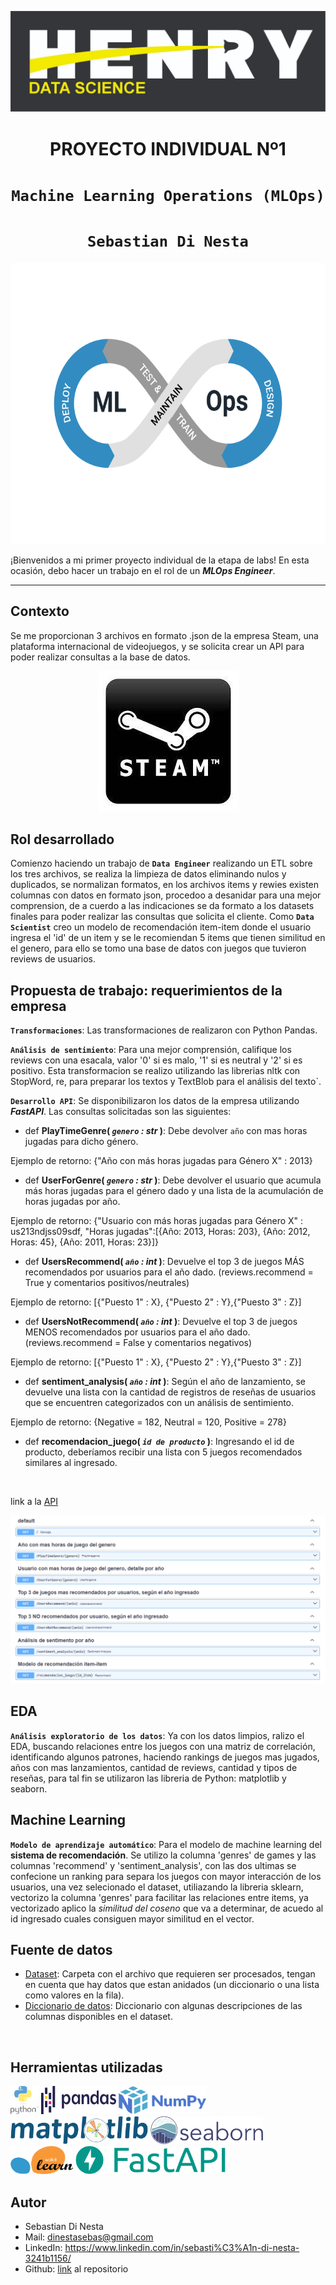 <p align=center><img src=src/henry_portada.jpeg><p>

# <h1 align=center> **PROYECTO INDIVIDUAL Nº1** </h1>

# <h1 align=center>**`Machine Learning Operations (MLOps)`**</h1>
# <h1 align=center>**`Sebastian Di Nesta`**</h1>

<p align="center">
<img src=src/MLops.png height=450>
</p>

¡Bienvenidos a mi primer proyecto individual de la etapa de labs! En esta ocasión, debo hacer un trabajo en el rol de un ***MLOps Engineer***.  

<hr>  

## Contexto

Se me proporcionan 3 archivos en formato .json de la empresa Steam, una plataforma internacional de videojuegos, y se solicita crear un API para poder realizar consultas a la base de datos.

<p align=center><img src=src/steam.jpg><p>

## **Rol desarrollado**

Comienzo haciendo un trabajo de **`Data Engineer`** realizando un ETL sobre los tres archivos, se realiza la limpieza de datos eliminando nulos y duplicados, se normalizan formatos, en los archivos items y rewies existen columnas con datos en formato json, procedoo a desanidar para una mejor comprension, de a cuerdo a las indicaciones se da formato a los datasets finales para poder realizar las consultas que solicita el cliente. Como **`Data Scientist`** creo un modelo de recomendación item-item donde el usuario ingresa el 'id' de un item y se le recomiendan 5 items que tienen similitud en el genero, para ello se tomo una base de datos con juegos que tuvieron reviews de usuarios.


## **Propuesta de trabajo: requerimientos de la empresa**

**`Transformaciones`**:  Las transformaciones de realizaron con Python Pandas.

**`Análisis de sentimiento`**: Para una mejor comprensión, califique los reviews con una esacala, valor '0' si es malo, '1' si es neutral y '2' si es positivo. Esta transformacion se realizo utilizando las librerias nltk con StopWord, re, para preparar los textos y TextBlob para el análisis del texto`.

**`Desarrollo API`**:   Se disponibilizaron los datos de la empresa utilizando ***FastAPI***. Las consultas solicitadas son las siguientes:


+ def **PlayTimeGenre( *`genero` : str* )**:
    Debe devolver `año` con mas horas jugadas para dicho género.
  
Ejemplo de retorno: {"Año con más horas jugadas para Género X" : 2013}

+ def **UserForGenre( *`genero` : str* )**:
    Debe devolver el usuario que acumula más horas jugadas para el género dado y una lista de la acumulación de horas jugadas por año.

Ejemplo de retorno: {"Usuario con más horas jugadas para Género X" : us213ndjss09sdf,
			     "Horas jugadas":[{Año: 2013, Horas: 203}, {Año: 2012, Horas: 45}, {Año: 2011, Horas: 23}]}

+ def **UsersRecommend( *`año` : int* )**:
   Devuelve el top 3 de juegos MÁS recomendados por usuarios para el año dado. (reviews.recommend = True y comentarios positivos/neutrales)
  
Ejemplo de retorno: [{"Puesto 1" : X}, {"Puesto 2" : Y},{"Puesto 3" : Z}]

+ def **UsersNotRecommend( *`año` : int* )**:
   Devuelve el top 3 de juegos MENOS recomendados por usuarios para el año dado. (reviews.recommend = False y comentarios negativos)
  
Ejemplo de retorno: [{"Puesto 1" : X}, {"Puesto 2" : Y},{"Puesto 3" : Z}]

+ def **sentiment_analysis( *`año` : int* )**:
    Según el año de lanzamiento, se devuelve una lista con la cantidad de registros de reseñas de usuarios que se encuentren categorizados con un análisis de sentimiento. 

Ejemplo de retorno: {Negative = 182, Neutral = 120, Positive = 278}

+ def **recomendacion_juego( *`id de producto`* )**:
    Ingresando el id de producto, deberíamos recibir una lista con 5 juegos recomendados similares al ingresado.
<br/>

link a la [API](https://pi-ml-steam-deploy.onrender.com)
<p align=center><img src=src/API.png><p>


## **EDA**

**`Análisis exploratorio de los datos`**: Ya con  los datos limpios, ralizo el EDA, buscando relaciones entre los juegos con una matriz de correlación, identificando algunos patrones, haciendo rankings de juegos mas jugados, años con mas lanzamientos, cantidad de reviews, cantidad y tipos de reseñas, para tal fin se utilizaron las libreria de Python: matplotlib y seaborn.


## **Machine Learning**

**`Modelo de aprendizaje automático`**: Para el modelo de machine learning del **sistema de recomendación**. Se utilizo la columna 'genres' de games y las columnas 'recommend' y 'sentiment_analysis', con las dos ultimas se confecione un ranking para separa los juegos con mayor interacción de los usuarios, una vez selecionado el dataset, utiliazando la libreria sklearn, vectorizo la columna 'genres' para facilitar las relaciones entre items, ya vectorizado aplico la *similitud del coseno* que va a determinar, de acuedo al id ingresado cuales consiguen mayor similitud en el vector.


## **Fuente de datos**

+ [Dataset](https://drive.google.com/drive/folders/1HqBG2-sUkz_R3h1dZU5F2uAzpRn7BSpj): Carpeta con el archivo que requieren ser procesados, tengan en cuenta que hay datos que estan anidados (un diccionario o una lista como valores en la fila).
+ [Diccionario de datos](https://docs.google.com/spreadsheets/d/1-t9HLzLHIGXvliq56UE_gMaWBVTPfrlTf2D9uAtLGrk/edit?usp=drive_link): Diccionario con algunas descripciones de las columnas disponibles en el dataset.
<br/>


## **Herramientas utilizadas**

<p align=left><img src=src/python.png width="45" height="45">
              <img src=src/pandas.png width="120" height="45">
              <img src=src/numpy.png width="140" height="45">
              <img src=src/matplot.png width="220" height="45">
              <img src=src/seaborn.png width="180" height="45">
              <img src=src/scikit.png width="100" height="45">
              <img src=src/fastapi.png width="240" height="45"><p>

## **Autor**

 * Sebastian Di Nesta
 * Mail: dinestasebas@gmail.com
 * LinkedIn: https://www.linkedin.com/in/sebasti%C3%A1n-di-nesta-3241b1156/
 * Github: [link](https://github.com/sebasdines/PI_ML_steam/tree/main) al repositorio
<br/>